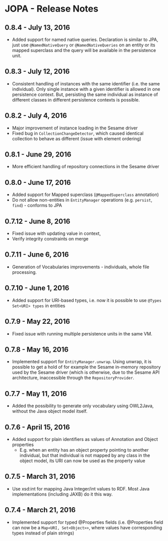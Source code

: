 # JOPA - Release Notes

## 0.8.4 - July 13, 2016
- Added support for named native queries. Declaration is similar to JPA, just use `@NamedNativeQuery` or `@NamedNativeQueries`
on an entity or its mapped superclass and the query will be available in the persistence unit.

## 0.8.3 - July 12, 2016
- Consistent handling of instances with the same identifier (i.e. the same individual). Only single instance with a given
identifier is allowed in one persistence context. But, persisting the same individual as instance of different classes in
different persistence contexts is possible.

## 0.8.2 - July 4, 2016
- Major improvement of instance loading in the Sesame driver
- Fixed bug in `CollectionChangeDetector`, which caused identical collection to behave as different (issue with element ordering)

## 0.8.1 - June 29, 2016
- More efficient handling of repository connections in the Sesame driver

## 0.8.0 - June 17, 2016
- Added support for Mapped superclass (`@MappedSuperclass` annotation)
- Do not allow non-entities in `EntityManager` operations (e.g. `persist`, `find`) - conforms to JPA

## 0.7.12 - June 8, 2016
- Fixed issue with updating value in context,
- Verify integrity constraints on merge

## 0.7.11 - June 6, 2016
- Generation of Vocabularies improvements - individuals, whole file processing.

## 0.7.10 - June 1, 2016
- Added support for URI-based types, i.e. now it is possible to use `@Types Set<URI> types` in entities

## 0.7.9 - May 22, 2016
- Fixed issue with running multiple persistence units in the same VM.

## 0.7.8 - May 16, 2016
- Implemented support for `EntityManager.unwrap`. Using unwrap, it is possible to get a hold of for example the Sesame 
    in-memory repository used by the Sesame driver (which is otherwise, due to the Sesame API architecture, inaccessible 
    through the `RepositoryProvider`.

## 0.7.7 - May 11, 2016
- Added the possibility to generate only vocabulary using OWL2Java, without the Java object model itself.

## 0.7.6 - April 15, 2016
- Added support for plain identifiers as values of Annotation and Object properties
    - E.g. when an entity has an object property pointing to another individual, but that individual is not mapped by any class in the object model, its URI can now be used as the property value

## 0.7.5 - March 31, 2016
- Use xsd:int for mapping Java Integer/int values to RDF. Most Java implementations (including JAXB) do it this way.

## 0.7.4 - March 21, 2016
- Implemented support for typed @Properties fields (i.e. @Properties field can now be a `Map<URI, Set<Object>>`, where values have corresponding types instead of plain strings)
